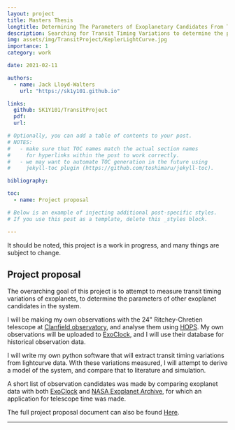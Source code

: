 ```yaml
---
layout: project
title: Masters Thesis
longtitle: Determining The Parameters of Exoplanetary Candidates From Transit Timing Variations
description: Searching for Transit Timing Variations to determine the parameters of additional exoplanets in a system.
img: assets/img/TransitProject/KeplerLightCurve.jpg
importance: 1
category: work

date: 2021-02-11

authors:
  - name: Jack Lloyd-Walters
    url: "https://sk1y101.github.io"

links:
  github: SK1Y101/TransitProject
  pdf:
  url:

# Optionally, you can add a table of contents to your post.
# NOTES:
#   - make sure that TOC names match the actual section names
#     for hyperlinks within the post to work correctly.
#   - we may want to automate TOC generation in the future using
#     jekyll-toc plugin (https://github.com/toshimaru/jekyll-toc).

bibliography:

toc:
  - name: Project proposal

# Below is an example of injecting additional post-specific styles.
# If you use this post as a template, delete this _styles block.

---
```


It should be noted, this project is a work in progress, and many things are subject to change.

## Project proposal

The overarching goal of this project is to attempt to measure transit timing variations of exoplanets, to determine the parameters of other exoplanet candidates in the system.

I will be making my own observations with the 24" Ritchey-Chretien telescope at [Clanfield observatory](https://hantsastro.org.uk/), and analyse them using [HOPS](https://www.exoworldsspies.com/en/software/). My own observations will be uploaded to [ExoClock](https://www.exoclock.space/), and I will use their database for historical observation data.

I will write my own python software that will extract transit timing variations from lightcurve data. With these variations measured, I will attempt to derive a model of the system, and compare that to literature and simulation.

A short list of observation candidates was made by comparing exoplanet data with both [ExoClock](https://www.exoclock.space/) and [NASA Exoplanet Archive](https://exoplanetarchive.ipac.caltech.edu/), for which an application for telescope time was made.

The full project proposal document can also be found [Here](assets/pdf/TransitProject/TransitProjectProposal.pdf).

---
